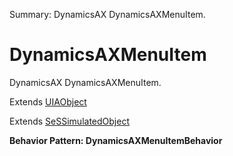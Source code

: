 Summary: DynamicsAX DynamicsAXMenuItem.

# DynamicsAXMenuItem

DynamicsAX DynamicsAXMenuItem.
 
Extends [UIAObject](UIAObject.md)

Extends [SeSSimulatedObject](SeSSimulatedObject.md)





**Behavior Pattern: DynamicsAXMenuItemBehavior**


<!-- ============================== property summary ========================== -->

	
<!-- ============================== action summary ========================== -->


<!-- ============================== property detail ========================== -->
	
	
<!-- ============================== action detail ========================== -->
		

